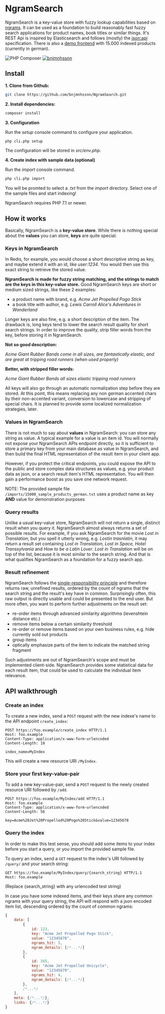 NgramSearch
===========

NgramSearch is a key-value store with fuzzy lookup capabilities based on [ngrams]. It can be used as a foundation to build reasonably fast fuzzy search applications for product names, book titles or similar things. It's REST Api is inspired by Elasticsearch and follows (mostly) the [json:api] specification. There is also a [demo frontend] with 15.000 indexed products (currently in german).

![PHP Composer](https://github.com/bnjmnhssnn/NgramSearch/workflows/PHP%20Composer/badge.svg)
[![bnjmnhssnn](https://circleci.com/gh/bnjmnhssnn/NgramSearch.svg?style=shield)](https://circleci.com/gh/bnjmnhssnn/NgramSearch)

Install
-------

**1. Clone from Github:**

```sh
git clone https://github.com/bnjmnhssnn/NgramSearch.git
```

**2. Install dependencies:**

```sh
composer install
```

**3. Configuration**

Run the *setup* console command to configure your application. 

```sh
php cli.php setup
```
The configuration will be stored in *src/env.php*.

**4. Create index with sample data (optional)**

Run the *import* console command. 

```sh
php cli.php import
```
You will be promted to select a *.txt* from the *import* directory. Select one of the sample files and start indexing!

NgramSearch requires PHP 7.1 or newer.

How it works
------------
Basically, NgramSearch is a **key-value store**. While there is nothing special about the **values** you can store, **keys** are quite special:

### Keys in NgramSearch
In Redis, for example, you would choose a short descriptive string as key, and maybe extend it with an id, like *user:1234*.
You would then use this exact string to retrieve the stored value.

**NgramSearch is made for fuzzy string matching, and the strings to match are the keys in this key-value store.** 
Good NgramSearch keys are short or medium sized strings, like these 2 examples:

* a product name with brand, e.g. *Acme Jet Propelled Pogo Stick*
* a book title with author, e.g. *Lewis Carroll Alice's Adventures in Wonderland*

Longer keys are also fine, e.g. a short description of the item. The drawback is, long keys tend to lower the search result quality for short search strings. In order to improve the quality, strip filler words from the key, before storing it in NgramSearch.

**Not so good description:**

*Acme Giant Rubber Bands come in all sizes, are fantastically elastic, and are great at tripping road runners (when used properly)*

**Better, with stripped filler words:**

*Acme Giant Rubber Bands all sizes elastic tripping road runners*

All keys will also go through an automatic normalization step before they are stored. At this point, this means replacing any non german accented chars by their non-accented variant, conversion to lowercase and stripping of special chars. It is planned to provide some localized normalization strategies, later.

### Values in NgramSearch
There is not much to say about **values** in NgramSearch: you can store any string as value. A typical example for a value is an item id. You will normally not expose your NgramSearch APIs endpoint directly, so it is sufficient to store a primary key from your main database as value in NgramSearch, and then build the final HTML representation of the result item in your client app.

However, if you protect the critical endpoints, you could expose the API to the public and store complex data structures as values, e.g. your product data as json, or a search result item's HTML representation. You will then gain a performance boost as you save one network request.

NOTE: The provided sample file `/imports/15000_sample_products_german.txt` uses a product name as key **AND** value for demonstration purposes

### Query results
Unlike a usual key-value store, NgramSearch will not return a single, distinct result when you query it. NgramSearch almost always returns a set of possible results. For example, if you ask NgramSearch for the movie *Lost in Translation*, but you spell it utterly wrong, e.g. *Lostin trasnlatin*, it may return a result set containing *Lost in Translation, Lost in Space, Hotel Transsylvania* and *How to be a Latin Lover*. *Lost in Translation* will be on top of the list, because it is most similar to the search string. And that is what qualifies NgramSearch as a foundation for a fuzzy search app.

### Result refinement
NgramSearch follows the [single-responsibility principle] and therefore returns raw, unrefined results, ordered by the count of ngrams that the search string and the result's key have in common. Surprisingly often, this raw output is directly usable and could be presented to the end user. But more often, you want to perform further adjustments on the result set:

* re-order items through advanced similarity algorithms (levenshtein distance etc.)
* remove items below a certain similarity threshold
* re-order or remove items based on your own business rules, e.g. hide currently sold out products
* group items
* optically emphasize parts of the item to indicate the matched string fragment

Such adjustments are out of NgramSearch's scope and must be implemented client-side. NgramSearch provides some statistical data for each result item, that could be used to calculate the individual item relevance.

API walkthrough
-----

### Create an index
To create a new index, send a `POST` request with the new indexe's name to the API endpoint `create_index`:
```
POST https://foo.example/create_index HTTP/1.1
Host: foo.example
Content-Type: application/x-www-form-urlencoded
Content-Length: 18

index_name=MyIndex
```
This will create a new resource URI `/MyIndex`.

### Store your first key-value-pair
To add a new key-value-pair, send a `POST` request to the newly created resource URI followed by `/add`.
```
POST https://foo.example/MyIndex/add HTTP/1.1
Host: foo.example
Content-Type: application/x-www-form-urlencoded
Content-Length: 56

key=Acme%20Jet%20Propelled%20Pogo%20Stick&value=12345678
```

### Query the index
In order to make this test sense, you should add some items to your index before you start a query, or you import the provided sample file.

To query an index, send a `GET` request to the index's URI followed by `/query/` and your search string:
```
GET https://foo.example/MyIndex/query/{search_string} HTTP/1.1
Host: foo.example
```
(Replace {search_string} with any urlencoded test string)

In case you have some indexed items, and their keys share any common ngrams with your query string, the API will respond with a json encoded item list, descending ordered by the count of common ngrams:
```javascript
{
    data: [
        {
            id: 123,
            key: "Acme Jet Propelled Pogo Stick",
            value: "12345678",
            ngrams_hit: 5,
            ngram_details: [/*...*/]
        },
        {
            id: 345,
            key: "Acme Jet Propelled Unicycle",
            value: "12345679",
            ngrams_hit: 4,
            ngram_details: [/*...*/]
        },
        /*...*/
    ],
    meta: {/*...*/},
    links: {/*...*/}
}
```

[json:api]: https://jsonapi.org
[demo frontend]: http://ngram-search-demo.benjamin-hosseinian.de 
[demo frontend repo]: https://github.com/bnjmnhssnn/NgramSearchDemo
[ngrams]: https://en.wikipedia.org/wiki/N-gram
[single-responsibility principle]: https://en.wikipedia.org/wiki/Single-responsibility_principle
